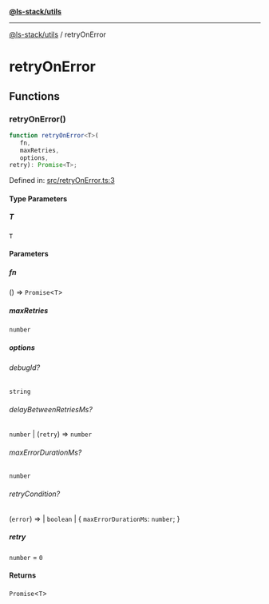 [**@ls-stack/utils**](README.md)

***

[@ls-stack/utils](modules.md) / retryOnError

# retryOnError

## Functions

### retryOnError()

```ts
function retryOnError<T>(
   fn, 
   maxRetries, 
   options, 
retry): Promise<T>;
```

Defined in: [src/retryOnError.ts:3](https://github.com/lucasols/utils/blob/main/src/retryOnError.ts#L3)

#### Type Parameters

##### T

`T`

#### Parameters

##### fn

() => `Promise`\<`T`\>

##### maxRetries

`number`

##### options

###### debugId?

`string`

###### delayBetweenRetriesMs?

`number` \| (`retry`) => `number`

###### maxErrorDurationMs?

`number`

###### retryCondition?

(`error`) => 
  \| `boolean`
  \| \{
  `maxErrorDurationMs`: `number`;
\}

##### retry

`number` = `0`

#### Returns

`Promise`\<`T`\>
